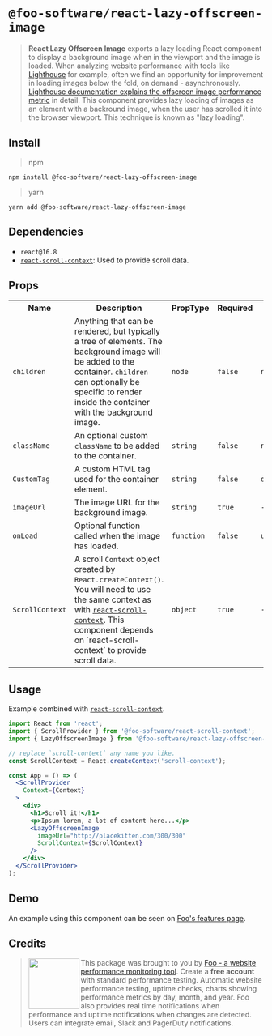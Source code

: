 # `@foo-software/react-lazy-offscreen-image`

> **React Lazy Offscreen Image** exports a lazy loading React component to display a background image when in the viewport and the image is loaded. When analyzing website performance with tools like [Lighthouse](https://developers.google.com/web/tools/lighthouse/) for example, often we find an opportunity for improvement in loading images below the fold, on demand - asynchronously. [Lighthouse documentation explains the offscreen image performance metric](https://developers.google.com/web/tools/lighthouse/audits/offscreen-images) in detail. This component provides lazy loading of images as an element with a backround image, when the user has scrolled it into the browser viewport. This technique is known as "lazy loading".

## Install

> npm

```
npm install @foo-software/react-lazy-offscreen-image
```

> yarn

```
yarn add @foo-software/react-lazy-offscreen-image
```

## Dependencies

- `react@16.8`
- [`react-scroll-context`](https://www.npmjs.com/package/@foo-software/react-scroll-context): Used to provide scroll data.

## Props

<table>
  <tr>
    <th>Name</th>
    <th>Description</th>
    <th>PropType</th>
    <th>Required</th>
    <th>Default</th>
  </tr>
  <tr>
    <td><code>children</code></td>
    <td>Anything that can be rendered, but typically a tree of elements. The background image will be added to the container. <code>children</code> can optionally be specifid to render inside the container with the background image.</td>
    <td><code>node</code></td>
    <td><code>false</code></td>
    <td><code>null</code></td>
  </tr>
  <tr>
    <td><code>className</code></td>
    <td>An optional custom <code>className</code> to be added to the container.</td>
    <td><code>string</code></td>
    <td><code>false</code></td>
    <td><code>null</code></td>
  </tr>
  <tr>
    <td><code>CustomTag</code></td>
    <td>A custom HTML tag used for the container element.</td>
    <td><code>string</code></td>
    <td><code>false</code></td>
    <td><code>div</code></td>
  </tr>
  <tr>
    <td><code>imageUrl</code></td>
    <td>The image URL for the background image.</td>
    <td><code>string</code></td>
    <td><code>true</code></td>
    <td><code>--</code></td>
  </tr>
  <tr>
    <td><code>onLoad</code></td>
    <td>Optional function called when the image has loaded.</td>
    <td><code>function</code></td>
    <td><code>false</code></td>
    <td><code>undefined</code></td>
  </tr>
  <tr>
    <td><code>ScrollContext</code></td>
    <td>A scroll <code>Context</code> object created by <code>React.createContext()</code>. You will need to use the same context as with <a href="https://www.npmjs.com/package/@foo-software/react-scroll-context"><code>react-scroll-context</code></a>. This component depends on `react-scroll-context` to provide scroll data.</td>
    <td><code>object</code></td>
    <td><code>true</code></td>
    <td><code>--</code></td>
  </tr>
</table>

## Usage

Example combined with [`react-scroll-context`](https://www.npmjs.com/package/@foo-software/react-scroll-context).

```jsx
import React from 'react';
import { ScrollProvider } from '@foo-software/react-scroll-context';
import { LazyOffscreenImage } from '@foo-software/react-lazy-offscreen-image';

// replace `scroll-context` any name you like.
const ScrollContext = React.createContext('scroll-context');

const App = () => (
  <ScrollProvider
    Context={Context}
  >
    <div>
      <h1>Scroll it!</h1>
      <p>Ipsum lorem, a lot of content here...</p>
      <LazyOffscreenImage
        imageUrl="http://placekitten.com/300/300"
        ScrollContext={ScrollContext}
      />
    </div>
  </ScrollProvider>
);
```

## Demo

An example using this component can be seen on [Foo's features page](https://www.foo.software/features).

## Credits

> <img src="https://s3.amazonaws.com/foo.software/images/logo-200x200.png" width="100" height="100" align="left" /> This package was brought to you by [Foo - a website performance monitoring tool](https://www.foo.software). Create a **free account** with standard performance testing. Automatic website performance testing, uptime checks, charts showing performance metrics by day, month, and year. Foo also provides real time notifications when performance and uptime notifications when changes are detected. Users can integrate email, Slack and PagerDuty notifications.
